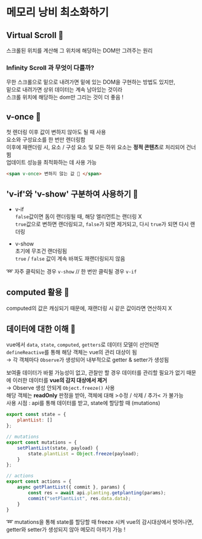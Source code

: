 # 메모리 낭비 최소화하기

## Virtual Scroll 💫
스크롤된 위치를 계산해 그 위치에 해당하는 DOM만 그려주는 원리  

### Infinity Scroll 과 무엇이 다를까?
무한 스크롤으로 밑으로 내려가면 밑에 있는 DOM을 구현하는 방법도 있지만,  
밑으로 내려가면 상위 데이터는 계속 남아있는 것이라  
스크롤 위치에 해당하는 dom만 그리는 것이 더 좋음 !

## v-once 💫
첫 렌더링 이후 값이 변하지 않아도 될 때 사용  
요소와 구성요소를 한 번만 렌더링함  
이후에 재랜더링 시, 요소 / 구성 요소 및 모든 하위 요소는 **정적 콘텐츠**로 처리되어 건너뜀  
업데이트 성능을 최적화하는 데 사용 가능  
```html
<span v-once> 변하지 않는 값 🌳 </span>
```

## 'v-if'와 'v-show' 구분하여 사용하기 💫
- v-if  
`false`값이면 돔이 랜더링될 때, 해당 엘리먼트는 랜더링 X  
`true`값으로 변하면 랜더링되고, `false`가 되면 제거되고, 다시 `true`가 되면 다시 랜더링  

- v-show  
초기에 무조건 랜더링됨  
`true` / `false` 값이 계속 바껴도 재랜더링되지 않음  

➿ 자주 클릭되는 경우 `v-show` // 한 번만 클릭될 경우 `v-if`

## computed 활용 💫
computed의 값은 캐싱되기 때문에, 재랜더링 시 같은 값이라면 연산하지 X

## 데이터에 대한 이해 💫
vue에서 `data`, `state`, `computed`, `getters`로 데이터 모델이 선언되면  
`defineReactive`를 통해 해당 객체는 vue의 관리 대상이 됨  
→ 각 객체마다 `Observe`가 생성되어 내부적으로 getter & setter가 생성됨  

보여줄 데이터가 바뀔 가능성이 없고, 관찰만 할 경우 데이터를 관리할 필요가 없기 때문에 이러한 데이터를 **vue의 감지 대상에서 제거**  
→ Observe 생성 안되게 `Object.freeze()` 사용  
해당 객체는 **readOnly** 판정을 받아, 객체에 대해 >수정 / 삭제 / 추가< 가 불가능  
사용 시점 : api를 통해 데이터를 받고, state에 할당할 때 (mutations)

```js
export const state = {
    plantList: []
};

// mutations
export const mutations = {
    setPlantList(state, payload) {
        state.plantList = Object.freeze(payload);
    }
};

// actions
export const actions = {
    async getPlantList({ commit }, params) {
        const res = await api.planting.getplanting(params);
        commit("setPlantList", res.data.data);
    }
}
```
➿ mutations을 통해 state를 할당할 때 freeze 시켜 vue의 감시대상에서 벗어나면, getter와 setter가 생성되지 않아 메모리 아끼기 가능 !